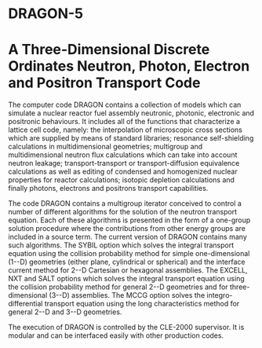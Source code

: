 # DRAGON-5
# A Three-Dimensional Discrete Ordinates Neutron, Photon, Electron and Positron Transport Code

The computer code DRAGON contains a collection of models which can simulate a nuclear reactor 
fuel assembly neutronic, photonic, electronic and positronic behaviours. It includes all of the functions that characterize a 
lattice cell code, namely: the interpolation of microscopic cross sections which are supplied by means of
standard libraries; resonance self-shielding calculations in multidimensional
geometries; multigroup and multidimensional neutron flux calculations which can
take into account neutron leakage; transport-transport or transport-diffusion
equivalence calculations as well as editing of condensed and homogenized nuclear
properties for reactor calculations; isotopic depletion calculations and finally photons, electrons 
and positrons transport capabilities.


The code DRAGON contains a multigroup iterator conceived to control a number of
different algorithms for the solution of the neutron transport equation. Each of
these algorithms is presented in the form of a one-group solution procedure
where the contributions from other energy groups are included in a source term.
The current version of DRAGON contains many such algorithms. The
SYBIL option which solves the integral transport equation using the collision
probability method for simple one-dimensional (1--D) geometries (either plane,
cylindrical or spherical) and the interface current method for 2--D Cartesian or hexagonal
assemblies. The EXCELL, NXT and SALT options which solves the integral transport equation
using the collision probability method for general 2--D geometries and for
three-dimensional (3--D) assemblies. The MCCG option solves the integro-differential
transport equation using the long characteristics method for general 2--D and
3--D geometries.


The execution of DRAGON is controlled by the CLE-2000 supervisor. It is
modular and can be interfaced easily with other production codes.
